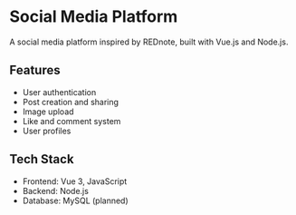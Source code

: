 # Social Media Platform

A social media platform inspired by REDnote, built with Vue.js and Node.js.

## Features
- User authentication
- Post creation and sharing
- Image upload
- Like and comment system
- User profiles

## Tech Stack
- Frontend: Vue 3, JavaScript
- Backend: Node.js
- Database: MySQL (planned)

